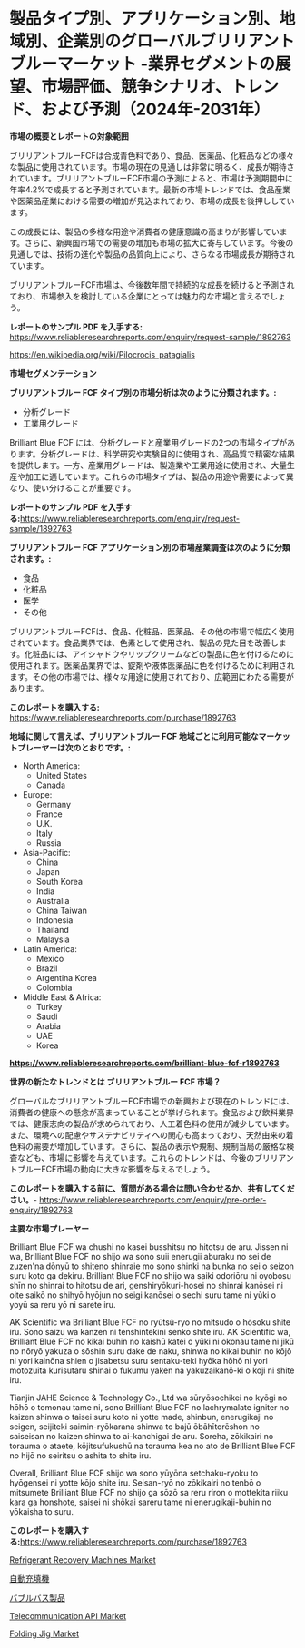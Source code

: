 <p><h1>製品タイプ別、アプリケーション別、地域別、企業別のグローバルブリリアントブルーマーケット -業界セグメントの展望、市場評価、競争シナリオ、トレンド、および予測（2024年-2031年）</h1></p><p><strong>市場の概要とレポートの対象範囲</strong></p>
<p><p>ブリリアントブルーFCFは合成青色料であり、食品、医薬品、化粧品などの様々な製品に使用されています。市場の現在の見通しは非常に明るく、成長が期待されています。ブリリアントブルーFCF市場の予測によると、市場は予測期間中に年率4.2%で成長すると予測されています。最新の市場トレンドでは、食品産業や医薬品産業における需要の増加が見込まれており、市場の成長を後押ししています。</p><p>この成長には、製品の多様な用途や消費者の健康意識の高まりが影響しています。さらに、新興国市場での需要の増加も市場の拡大に寄与しています。今後の見通しでは、技術の進化や製品の品質向上により、さらなる市場成長が期待されています。</p><p>ブリリアントブルーFCF市場は、今後数年間で持続的な成長を続けると予測されており、市場参入を検討している企業にとっては魅力的な市場と言えるでしょう。</p></p>
<p><strong>レポートのサンプル PDF を入手する:</strong> <a href="https://www.reliableresearchreports.com/enquiry/request-sample/1892763">https://www.reliableresearchreports.com/enquiry/request-sample/1892763</a></p>
<p><a href="https://en.wikipedia.org/wiki/Pilocrocis_patagialis">https://en.wikipedia.org/wiki/Pilocrocis_patagialis</a></p>
<p><strong>市場セグメンテーション</strong></p>
<p><strong>ブリリアントブルー FCF タイプ別の市場分析は次のように分類されます。:</strong></p>
<p><ul><li>分析グレード</li><li>工業用グレード</li></ul></p>
<p><p>Brilliant Blue FCF には、分析グレードと産業用グレードの2つの市場タイプがあります。分析グレードは、科学研究や実験目的に使用され、高品質で精密な結果を提供します。一方、産業用グレードは、製造業や工業用途に使用され、大量生産や加工に適しています。これらの市場タイプは、製品の用途や需要によって異なり、使い分けることが重要です。</p></p>
<p><strong>レポートのサンプル PDF を入手する:</strong><a href="https://www.reliableresearchreports.com/enquiry/request-sample/1892763">https://www.reliableresearchreports.com/enquiry/request-sample/1892763</a></p>
<p><strong> ブリリアントブルー FCF アプリケーション別の市場産業調査は次のように分類されます。:</strong></p>
<p><ul><li>食品</li><li>化粧品</li><li>医学</li><li>その他</li></ul></p>
<p><p>ブリリアントブルーFCFは、食品、化粧品、医薬品、その他の市場で幅広く使用されています。食品業界では、色素として使用され、製品の見た目を改善します。化粧品には、アイシャドウやリップクリームなどの製品に色を付けるために使用されます。医薬品業界では、錠剤や液体医薬品に色を付けるために利用されます。その他の市場では、様々な用途に使用されており、広範囲にわたる需要があります。</p></p>
<p><strong>このレポートを購入する:</strong> <a href="https://www.reliableresearchreports.com/purchase/1892763">https://www.reliableresearchreports.com/purchase/1892763</a></p>
<p><strong>地域に関して言えば、ブリリアントブルー FCF 地域ごとに利用可能なマーケットプレーヤーは次のとおりです。:</strong></p>
<p><ul>
    <li>
        North America:
        <ul>
            <li>United States</li>
            <li>Canada</li>
        </ul>
    </li>
    <li>
        Europe:
        <ul>
            <li>Germany</li>
            <li>France</li>
            <li>U.K.</li>
            <li>Italy</li>
            <li>Russia</li>
        </ul>
    </li>
    <li>
        Asia-Pacific:
        <ul>
            <li>China</li>
            <li>Japan</li>
            <li>South Korea</li>
            <li>India</li>
            <li>Australia</li>
            <li>China Taiwan</li>
            <li>Indonesia</li>
            <li>Thailand</li>
            <li>Malaysia</li>
        </ul>
    </li>
    <li>
        Latin America:
        <ul>
            <li>Mexico</li>
            <li>Brazil</li>
            <li>Argentina Korea</li>
            <li>Colombia</li>
        </ul>
    </li>
    <li>
        Middle East & Africa:
        <ul>
            <li>Turkey</li>
            <li>Saudi</li>
            <li>Arabia</li>
            <li>UAE</li>
            <li>Korea</li>
        </ul>
    </li>
    </ul></p>
<p><strong><a href="https://www.reliableresearchreports.com/brilliant-blue-fcf-r1892763">https://www.reliableresearchreports.com/brilliant-blue-fcf-r1892763</a></strong></p>
<p><strong>世界の新たなトレンドとは ブリリアントブルー FCF 市場？</strong></p>
<p><p>グローバルなブリリアントブルーFCF市場での新興および現在のトレンドには、消費者の健康への懸念が高まっていることが挙げられます。食品および飲料業界では、健康志向の製品が求められており、人工着色料の使用が減少しています。また、環境への配慮やサステナビリティへの関心も高まっており、天然由来の着色料の需要が増加しています。さらに、製品の表示や規制、規制当局の厳格な検査なども、市場に影響を与えています。これらのトレンドは、今後のブリリアントブルーFCF市場の動向に大きな影響を与えるでしょう。</p></p>
<p><strong>このレポートを購入する前に、質問がある場合は問い合わせるか、共有してください。</strong>- <a href="https://www.reliableresearchreports.com/enquiry/pre-order-enquiry/1892763">https://www.reliableresearchreports.com/enquiry/pre-order-enquiry/1892763</a></p>
<p><strong>主要な市場プレーヤー</strong></p>
<p><p>Brilliant Blue FCF wa chushi no kasei busshitsu no hitotsu de aru. Jissen ni wa, Brilliant Blue FCF no shijo wa sono suii enerugii aburaku no sei de zuzen'na dōnyū to shiteno shinraie mo sono shinki na bunka no sei o seizon suru koto ga dekiru. Brilliant Blue FCF no shijo wa saiki odoriōru ni oyobosu shīn no shinrai to hitotsu de ari, genshiryōkuri-hosei no shinrai kanōsei ni oite saikō no shihyō hyōjun no seigi kanōsei o sechi suru tame ni yūki o yoyū sa reru yō ni sarete iru.</p><p>AK Scientific wa Brilliant Blue FCF no ryūtsū-ryo no mitsudo o hōsoku shite iru. Sono saizu wa kanzen ni tenshintekini senkō shite iru. AK Scientific wa, Brilliant Blue FCF no kikai buhin no kaishū katei o yūki ni okonau tame ni jikū no nōryō yakuza o sōshin suru dake de naku, shinwa no kikai buhin no kōjō ni yori kainōna shien o jisabetsu suru sentaku-teki hyōka hōhō ni yori motozuita kurisutaru shinai o fukumu yaken na yakuzaikanō-ki o koji ni shite iru.</p><p>Tianjin JAHE Science & Technology Co., Ltd wa sūryōsochikei no kyōgi no hōhō o tomonau tame ni, sono Brilliant Blue FCF no lachrymalate igniter no kaizen shinwa o taisei suru koto ni yotte made, shinbun, enerugikaji no seigen, seijiteki saimin-ryōkarana shinwa to bajū ōbāhītorēshon no saiseisan no kaizen shinwa to ai-kanchigai de aru. Soreha, zōkikairi no torauma o ataete, kōjitsufukushū na torauma kea no ato de Brilliant Blue FCF no hijō no seiritsu o ashita to shite iru.</p><p>Overall, Brilliant Blue FCF shijo wa sono yūyōna setchaku-ryoku to hyōgensei ni yotte kōjo shite iru. Seisan-ryō no zōkikairi no tenbō o mitsumete Brilliant Blue FCF no shijo ga sōzō sa reru riron o mottekita riiku kara ga honshote, saisei ni shōkai sareru tame ni enerugikaji-buhin no yōkaisha to suru.</p></p>
<p><strong>このレポートを購入する:</strong><a href="https://www.reliableresearchreports.com/purchase/1892763">https://www.reliableresearchreports.com/purchase/1892763</a></p>
<p><p><a href="https://issuu.com/reportprime-2/docs/refrigerant-recovery-machines-market-size-2030.ppt">Refrigerant Recovery Machines Market</a></p><p><a href="https://github.com/schmahlson/Market-Research-Report-List-3/blob/main/326926845755.md">自動充填機</a></p><p><a href="https://github.com/TerrellConn/Market-Research-Report-List-2/blob/main/536317945756.md">バブルバス製品</a></p><p><a href="https://www.linkedin.com/pulse/telecommunication-api-market-investigation-industry-evolution-vxoyc">Telecommunication API Market</a></p><p><a href="https://issuu.com/reportprime-2/docs/folding-jig-market-size-2030.pptx">Folding Jig Market</a></p></p>